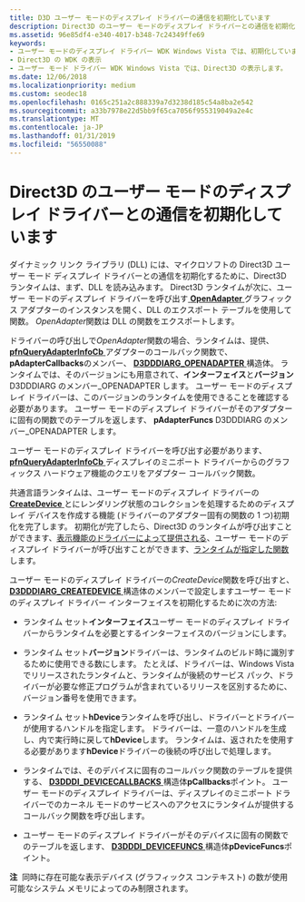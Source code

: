 ```yaml
---
title: D3D ユーザー モードのディスプレイ ドライバーの通信を初期化しています
description: Direct3D のユーザー モードのディスプレイ ドライバーとの通信を初期化しています
ms.assetid: 96e85df4-e340-4017-b348-7c24349ffe69
keywords:
- ユーザー モードのディスプレイ ドライバー WDK Windows Vista では、初期化しています
- Direct3D の WDK の表示
- ユーザー モード ドライバー WDK Windows Vista では、Direct3D の表示します。
ms.date: 12/06/2018
ms.localizationpriority: medium
ms.custom: seodec18
ms.openlocfilehash: 0165c251a2c888339a7d3238d185c54a8ba2e542
ms.sourcegitcommit: a33b7978e22d5bb9f65ca7056f955319049a2e4c
ms.translationtype: MT
ms.contentlocale: ja-JP
ms.lasthandoff: 01/31/2019
ms.locfileid: "56550088"
---
```

# <a name="initializing-communication-with-the-direct3d-user-mode-display-driver"></a>Direct3D のユーザー モードのディスプレイ ドライバーとの通信を初期化しています

ダイナミック リンク ライブラリ (DLL) には、マイクロソフトの Direct3D ユーザー モード ディスプレイ ドライバーとの通信を初期化するために、Direct3D ランタイムは、まず、DLL を読み込みます。 Direct3D ランタイムが次に、ユーザー モードのディスプレイ ドライバーを呼び出す[ **OpenAdapter** ](https://msdn.microsoft.com/library/windows/hardware/ff568601)グラフィックス アダプターのインスタンスを開く、DLL のエクスポート テーブルを使用して関数。 *OpenAdapter*関数は DLL の関数をエクスポートします。

ドライバーの呼び出しで*OpenAdapter*関数の場合、ランタイムは、提供、 [ **pfnQueryAdapterInfoCb** ](https://msdn.microsoft.com/library/windows/hardware/ff568920)アダプターのコールバック関数で、 **pAdapterCallbacks**のメンバー、 [ **D3DDDIARG\_OPENADAPTER** ](https://msdn.microsoft.com/library/windows/hardware/ff543226)構造体。 ランタイムでは、そのバージョンにも用意されて、**インターフェイス**と**バージョン**D3DDDIARG のメンバー\_OPENADAPTER します。 ユーザー モードのディスプレイ ドライバーは、このバージョンのランタイムを使用できることを確認する必要があります。 ユーザー モードのディスプレイ ドライバーがそのアダプターに固有の関数でのテーブルを返します、 **pAdapterFuncs** D3DDDIARG のメンバー\_OPENADAPTER します。

ユーザー モードのディスプレイ ドライバーを呼び出す必要があります、 [ **pfnQueryAdapterInfoCb** ](https://msdn.microsoft.com/library/windows/hardware/ff568920)ディスプレイのミニポート ドライバーからのグラフィックス ハードウェア機能のクエリをアダプター コールバック関数。

共通言語ランタイムは、ユーザー モードのディスプレイ ドライバーの[ **CreateDevice** ](https://msdn.microsoft.com/library/windows/hardware/ff540634)とにレンダリング状態のコレクションを処理するためのディスプレイ デバイスを作成する機能 (ドライバーのアダプター固有の関数の 1 つ)初期化を完了します。 初期化が完了したら、Direct3D のランタイムが呼び出すことができます、[表示機能のドライバーによって提供される](https://msdn.microsoft.com/library/windows/hardware/ff570118)、ユーザー モードのディスプレイ ドライバーが呼び出すことができます、[ランタイムが指定した関数](https://msdn.microsoft.com/library/windows/hardware/ff552862)します。

ユーザー モードのディスプレイ ドライバーの*CreateDevice*関数を呼び出すと、 [ **D3DDDIARG\_CREATEDEVICE** ](https://msdn.microsoft.com/library/windows/hardware/ff542931)構造体のメンバーで設定しますユーザー モードのディスプレイ ドライバー インターフェイスを初期化するために次の方法:

-   ランタイム セット**インターフェイス**ユーザー モードのディスプレイ ドライバーからランタイムを必要とするインターフェイスのバージョンにします。

-   ランタイム セット**バージョン**ドライバーは、ランタイムのビルド時に識別するために使用できる数にします。 たとえば、ドライバーは、Windows Vista でリリースされたランタイムと、ランタイムが後続のサービス パック、ドライバーが必要な修正プログラムが含まれているリリースを区別するために、バージョン番号を使用できます。

-   ランタイム セット**hDevice**ランタイムを呼び出し、ドライバーとドライバーが使用するハンドルを指定します。 ドライバーは、一意のハンドルを生成し、内で実行時に戻して**hDevice**します。 ランタイムは、返されたを使用する必要があります**hDevice**ドライバーの後続の呼び出しで処理します。

-   ランタイムでは、そのデバイスに固有のコールバック関数のテーブルを提供する、 [ **D3DDDI\_DEVICECALLBACKS** ](https://msdn.microsoft.com/library/windows/hardware/ff544512)構造体**pCallbacks**ポイント。 ユーザー モードのディスプレイ ドライバーは、ディスプレイのミニポート ドライバーでのカーネル モードのサービスへのアクセスにランタイムが提供するコールバック関数を呼び出します。

-   ユーザー モードのディスプレイ ドライバーがそのデバイスに固有の関数でのテーブルを返します、 [ **D3DDDI\_DEVICEFUNCS** ](https://msdn.microsoft.com/library/windows/hardware/ff544519)構造体**pDeviceFuncs**ポイント。

**注**  同時に存在可能な表示デバイス (グラフィックス コンテキスト) の数が使用可能なシステム メモリによってのみ制限されます。

 

 

 





